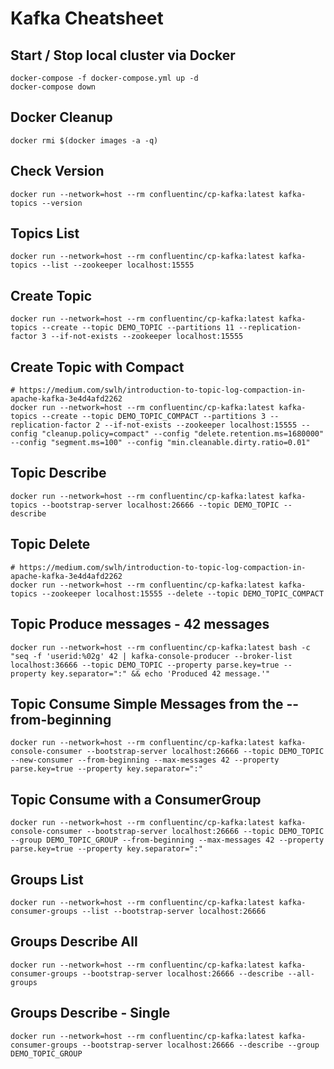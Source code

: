 Kafka Cheatsheet
====


Start / Stop local cluster via Docker
----
```
docker-compose -f docker-compose.yml up -d
docker-compose down
```


Docker Cleanup
----
```
docker rmi $(docker images -a -q)
```


Check Version
----
```
docker run --network=host --rm confluentinc/cp-kafka:latest kafka-topics --version
```


Topics List
----
```
docker run --network=host --rm confluentinc/cp-kafka:latest kafka-topics --list --zookeeper localhost:15555
```


Create Topic
----
```
docker run --network=host --rm confluentinc/cp-kafka:latest kafka-topics --create --topic DEMO_TOPIC --partitions 11 --replication-factor 3 --if-not-exists --zookeeper localhost:15555
```


Create Topic with Compact
----
```
# https://medium.com/swlh/introduction-to-topic-log-compaction-in-apache-kafka-3e4d4afd2262
docker run --network=host --rm confluentinc/cp-kafka:latest kafka-topics --create --topic DEMO_TOPIC_COMPACT --partitions 3 --replication-factor 2 --if-not-exists --zookeeper localhost:15555 --config "cleanup.policy=compact" --config "delete.retention.ms=1680000" --config "segment.ms=100" --config "min.cleanable.dirty.ratio=0.01"
```


Topic Describe
----
```
docker run --network=host --rm confluentinc/cp-kafka:latest kafka-topics --bootstrap-server localhost:26666 --topic DEMO_TOPIC --describe
```


Topic Delete
----
```
# https://medium.com/swlh/introduction-to-topic-log-compaction-in-apache-kafka-3e4d4afd2262
docker run --network=host --rm confluentinc/cp-kafka:latest kafka-topics --zookeeper localhost:15555 --delete --topic DEMO_TOPIC_COMPACT
```


Topic Produce messages - 42 messages
----
```
docker run --network=host --rm confluentinc/cp-kafka:latest bash -c "seq -f 'userid:%02g' 42 | kafka-console-producer --broker-list localhost:36666 --topic DEMO_TOPIC --property parse.key=true --property key.separator=":" && echo 'Produced 42 message.'"
```


Topic Consume Simple Messages from the --from-beginning
----
```
docker run --network=host --rm confluentinc/cp-kafka:latest kafka-console-consumer --bootstrap-server localhost:26666 --topic DEMO_TOPIC --new-consumer --from-beginning --max-messages 42 --property parse.key=true --property key.separator=":"
```


Topic Consume with a ConsumerGroup
----
```
docker run --network=host --rm confluentinc/cp-kafka:latest kafka-console-consumer --bootstrap-server localhost:26666 --topic DEMO_TOPIC --group DEMO_TOPIC_GROUP --from-beginning --max-messages 42 --property parse.key=true --property key.separator=":"
```


Groups List
----
```
docker run --network=host --rm confluentinc/cp-kafka:latest kafka-consumer-groups --list --bootstrap-server localhost:26666
```


Groups Describe All
----
```
docker run --network=host --rm confluentinc/cp-kafka:latest kafka-consumer-groups --bootstrap-server localhost:26666 --describe --all-groups
```


Groups Describe - Single
----
```
docker run --network=host --rm confluentinc/cp-kafka:latest kafka-consumer-groups --bootstrap-server localhost:26666 --describe --group DEMO_TOPIC_GROUP
```

